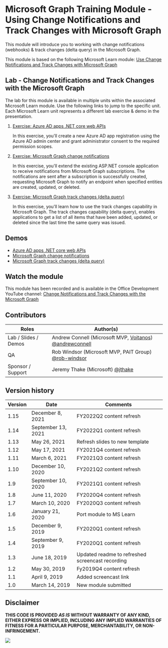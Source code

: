 # Microsoft Graph Training Module - Using Change Notifications and Track Changes with Microsoft Graph

This module will introduce you to working with change notifications (webhooks) & track changes (delta query) in the Microsoft Graph.

This module is based on the following Microsoft Learn module: [Use Change Notifications and Track Changes with Microsoft Graph](https://docs.microsoft.com/learn/modules/msgraph-changenotifications-trackchanges)

## Lab - Change Notifications and Track Changes with the Microsoft Graph

The lab for this module is available in multiple units within the associated Microsoft Learn module. Use the following links to jump to the specific unit. Each Microsoft Learn unit represents a different lab exercise & demo in the presentation.

1. [Exercise: Azure AD apps .NET core web APIs](https://docs.microsoft.com/en-us/learn/modules/msgraph-changenotifications-trackchanges/3-exercise-create-app)

   In this exercise, you'll create a new Azure AD app registration using the Azure AD admin center and grant administrator consent to the required permission scopes.

1. [Exercise: Microsoft Graph change notifications](https://docs.microsoft.com/en-us/learn/modules/msgraph-changenotifications-trackchanges/5-exercise-change-notifications)

   In this exercise, you'll extend the existing ASP.NET console application to receive notifications from Microsoft Graph subscriptions. The notifications are sent after a subscription is successfully created, requesting Microsoft Graph to notify an endpoint when specified entities are created, updated, or deleted.

1. [Exercise: Microsoft Graph track changes (delta query)](https://docs.microsoft.com/en-us/learn/modules/msgraph-changenotifications-trackchanges/7-exercise-track-changes)

   In this exercise, you'll learn how to use the track changes capability in Microsoft Graph. The track changes capability (delta query), enables applications to get a list of all items that have been added, updated, or deleted since the last time the same query was issued.

## Demos

- [Azure AD apps .NET core web APIs](./demos/01-create-application)
- [Microsoft Graph change notifications](./demos/02-subscription-management)
- [Microsoft Graph track changes (delta query)](./demos/03-track-changes)

## Watch the module

This module has been recorded and is available in the Office Development YouTube channel: [Change Notifications and Track Changes with the Microsoft Graph](https://youtube.com/playlist?list=PLWZJrkeLOrbZoRCqicVK_wo350w1Y4WBH)

## Contributors

| Roles                | Author(s)                                                                                                      |
| -------------------- | -------------------------------------------------------------------------------------------------------------- |
| Lab / Slides / Demos | Andrew Connell (Microsoft MVP, [Voitanos](//github.com/voitanos)) [@andrewconnell](//github.com/andrewconnell) |
| QA                   | Rob Windsor (Microsoft MVP, PAIT Group) [@rob-windsor](//github.com/rob-windsor)                               |
| Sponsor / Support    | Jeremy Thake (Microsoft) [@jthake](//github.com/jthake)                                                        |

## Version history

| Version |        Date        |                     Comments                     |
| ------- | ------------------ | ------------------------------------------------ |
| 1.15    | December 8, 2021   | FY2022Q2 content refresh                         |
| 1.14    | September 13, 2021 | FY2022Q1 content refresh                         |
| 1.13    | May 26, 2021       | Refresh slides to new template                   |
| 1.12    | May 17, 2021       | FY2021Q4 content refresh                         |
| 1.11    | March 6, 2021      | FY2021Q3 content refresh                         |
| 1.10    | December 10, 2020  | FY2021Q2 content refresh                         |
| 1.9     | September 10, 2020 | FY2021Q1 content refresh                         |
| 1.8     | June 11, 2020      | FY2020Q4 content refresh                         |
| 1.7     | March 10, 2020     | FY2020Q3 content refresh                         |
| 1.6     | January 21, 2020   | Port module to MS Learn                          |
| 1.5     | December 9, 2019   | FY2020Q1 content refresh                         |
| 1.4     | September 9, 2019  | FY2020Q1 content refresh                         |
| 1.3     | June 18, 2019      | Updated readme to refreshed screencast recording |
| 1.2     | May 30, 2019       | Fy2019Q4 content refresh                         |
| 1.1     | April 9, 2019      | Added screencast link                            |
| 1.0     | March 14, 2019     | New module submitted                             |

## Disclaimer

**THIS CODE IS PROVIDED _AS IS_ WITHOUT WARRANTY OF ANY KIND, EITHER EXPRESS OR IMPLIED, INCLUDING ANY IMPLIED WARRANTIES OF FITNESS FOR A PARTICULAR PURPOSE, MERCHANTABILITY, OR NON-INFRINGEMENT.**

<img src="https://telemetry.sharepointpnp.com/msgraph-training-changenotifications" />
